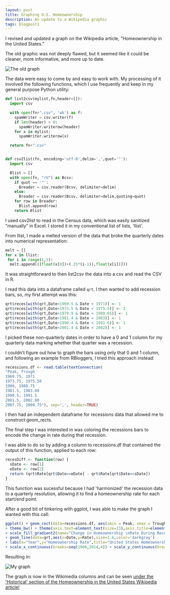 ```yaml
---
layout: post
title: Graphing U.S. Homeownership
description: An update to a Wikipedia graphic
tags: blogpost1
---
```


I revised and updated a graph on the Wikipedia article, "Homeownership in the United States."

The old graphic was not deeply flawed, but it seemed like it could be cleaner, more informative, and more up to date.

![The old graph](https://upload.wikimedia.org/wikipedia/commons/5/57/US_Homeownership_Overall_2009.png)

The data were easy to come by and easy to work with. My processing of it involved the following functions, which I use frequently and keep in my general purpose Python utility:

```python
def list2csv(mylist,fn,header=[]):
  import csv

  with open(fn+".csv", 'wb') as f:
    spamWriter = csv.writer(f)
    if len(header) > 0:
      spamWriter.writerow(header)
    for x in mylist:
      spamWriter.writerow(x)

  return fn+".csv"


def csv2list(fn, encoding='utf-8',delim=',',quot='"'):
  import csv

  Blist = []
  with open(fn, "rU") as Bcsv:
    if quot == '"':
      Breader = csv.reader(Bcsv, delimiter=delim)
    else:
      Breader = csv.reader(Bcsv, delimiter=delim,quoting=quot)
    for row in Breader:
      Blist.append(row)
    return Blist
```
I used csv2list to read in the Census data, which was easily sanitized "manually" in Excel. I stored it in my conventional list of lists, 'llist'.

From llist, I made a melted version of the data that broke the quarterly dates into numerical representation:

```python
melt = []
for x in llist:
 for i in range(1,5):
  melt.append(([float(x[0])+(.25*(i-1)),float(x[i])]))
```

It was straightforward to then list2csv the data into a csv and read the CSV in R.

I read this data into a dataframe called `qrt`. I then wanted to add recession bars, so, my first attempt was this:
```R
qrt$reces[with(qrt,Date>1969.5 & Date < 1971)] <- 1
qrt$reces[with(qrt,Date>1973.5 & Date < 1975.5)] <- 1
qrt$reces[with(qrt,Date>1979.9 & Date < 1980.65)] <- 1
qrt$reces[with(qrt,Date>1981.4 & Date < 1983)] <- 1
qrt$reces[with(qrt,Date>1990.4 & Date < 1991.6)] <- 1
qrt$reces[with(qrt,Date>2001.4 & Date < 2002)] <- 1
```
I picked these non-quarterly dates in order to have a 0 and 1 column for my quarterly data marking whether that quarter was a recession.

I couldn't figure out how to graph the bars using only that 0 and 1 column, and following an example from RBloggers, I tried this approach instead:

```R
recessions.df <- read.table(textConnection(
"Peak, Trough
1969.75, 1971
1973.75, 1975.50
1980, 1980.75
1981.5, 1983.00
1990.5, 1991.5
2001.5, 2002.00
2007.75, 2009.75"), sep=',', header=TRUE)
```

I then had an independent dataframe for recessions data that allowed me to construct geom_rects. 

The final step I was interested in was coloring the recessions bars to encode the change in rate during that recession.

I was able to do so by adding a column to recessions.df that contained the output of this function, applied to each row:

```R
recesDiff <- function(row) {
  sDate <- row[1]
  eDate <- row[2]
  return (qrt$Rate[qrt$Date==eDate] - qrt$Rate[qrt$Date==sDate])
}
```

This function was sucessful because I had 'harmonized' the recession data to a quarterly resolution, allowing it to find a homeownership rate for each start/end point. 

After a good bit of tinkering with ggplot, I was able to make the graph I wanted with this call:

```R
ggplot() + geom_rect(data=recessions.df, aes(xmin = Peak, xmax = Trough, ymin = 60, ymax =Inf,fill=diff),alpha=.2) 
+ theme_bw() + theme(axis.text=element_text(size=13),axis.title=element_text(size=16,face="bold"),plot.title=element_text(size=21,face="bold"),legend.title=element_text(size=14)) 
+ scale_fill_gradient2(name="Change in Homeownership \nRate During Recession") 
+ geom_line(data=qrt,aes(x=Date,y=Rate),size=1.6,color='darkgray') 
+ labs(x="Year",y="Homeownership Rate",title="United States Homeownership Rate") 
+ scale_x_continuous(breaks=seq(1966,2014,4)) + scale_y_continuous(breaks=seq(60,80,1))
```

Resulting in:

![My graph](https://upload.wikimedia.org/wikipedia/commons/d/de/Historic_U.S._Homeownership_Rate%2C_as_of_2014.svg)

The graph is now in the Wikimedia columns and can be seen [under the 'Historical' section of the Homeownership in the United States Wikipedia article!](https://en.wikipedia.org/wiki/Homeownership_in_the_United_States#Historical)

